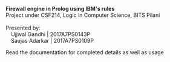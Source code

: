 <b>Firewall engine in Prolog using IBM's rules</b><br>
Project under CSF214, Logic in Computer Science, BITS Pilani<br><br>
Presented by:<br>
&emsp;Ujjwal Gandhi | 2017A7PS0143P<br>
&emsp;Saujas Adarkar | 2017A7PS0109P

Read the documentation for completed details as well as usage
